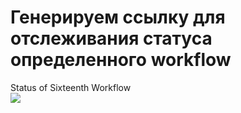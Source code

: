 
# Генерируем ссылку для отслеживания статуса определенного workflow
Status of Sixteenth Workflow<br>
<img src="https://github.com/SigmarWater/github_actions/actions/workflows/sixteenth_workflow.yaml/badge.svg?branch=main" />